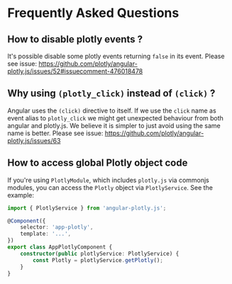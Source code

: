 # Frequently Asked Questions


## How to disable plotly events ?

It's possible disable some plotly events returning `false` in its event. Please see issue: https://github.com/plotly/angular-plotly.js/issues/52#issuecomment-476018478



## Why using `(plotly_click)` instead of `(click)` ?

Angular uses the `(click)` directive to itself. If we use the `click` name as event alias to `plotly_click` we might get unexpected behaviour from both angular and plotly.js. We believe it is simpler to just avoid using the same name is better.
Please see issue: https://github.com/plotly/angular-plotly.js/issues/63


## How to access global Plotly object code

If you're using `PlotlyModule`, which includes `plotly.js` via commonjs modules, you can access the `Plotly` object via `PlotlyService`. See the example:

```typescript
import { PlotlyService } from 'angular-plotly.js';

@Component({
    selector: 'app-plotly',
    template: '...',
})
export class AppPlotlyComponent {
    constructor(public plotlyService: PlotlyService) {
        const Plotly = plotlyService.getPlotly();
    }
}
```
